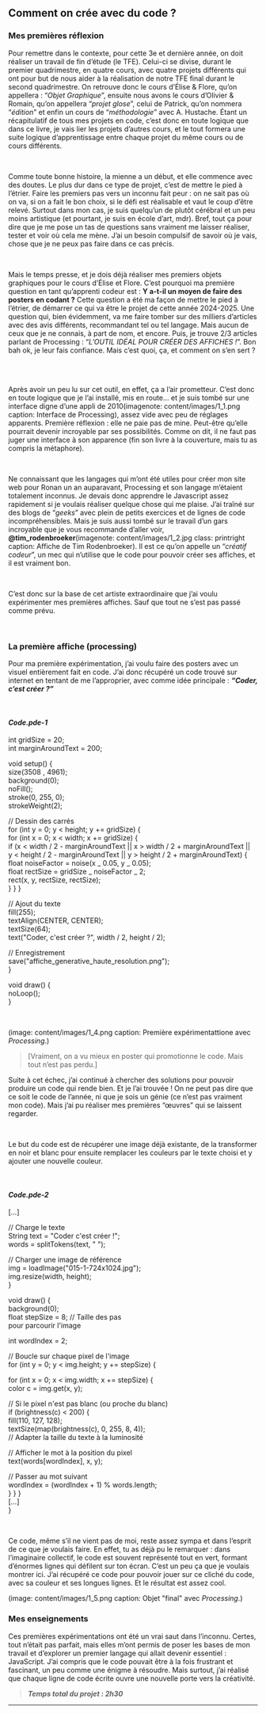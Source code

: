 <br class="breakpage">

<br class="breakpage">

## Comment on crée avec du code ?

### Mes premières réflexion

Pour remettre dans le contexte, pour cette 3e et dernière année, on doit réaliser un travail de fin d’étude (le TFE). Celui-ci se divise, durant le premier quadrimestre, en quatre cours, avec quatre projets différents qui ont pour but de nous aider à la réalisation de notre TFE final durant le second quadrimestre. On retrouve donc le cours d’Élise & Flore, qu’on appellera : “_Objet Graphique_”, ensuite nous avons le cours d’Olivier & Romain, qu’on appellera “_projet glose_”, celui de Patrick, qu’on nommera “_édition_” et enfin un cours de “_méthodologie_” avec A. Hustache. Étant un récapitulatif de tous mes projets en code, c’est donc en toute logique que dans ce livre, je vais lier les projets d’autres cours, et le tout formera une suite logique d’apprentissage entre chaque projet du même cours ou de cours différents.

<br>

Comme toute bonne histoire, la mienne a un début, et elle commence avec des doutes. Le plus dur dans ce type de projet, c’est de mettre le pied à l’étrier. Faire les premiers pas vers un inconnu fait peur : on ne sait pas où on va, si on a fait le bon choix, si le défi est réalisable et vaut le coup d’être relevé. Surtout dans mon cas, je suis quelqu’un de plutôt cérébral et un peu moins artistique (et pourtant, je suis en école d’art, mdr). Bref, tout ça pour dire que je me pose un tas de questions sans vraiment me laisser réaliser, tester et voir où cela me mène. J’ai un besoin compulsif de savoir où je vais, chose que je ne peux pas faire dans ce cas précis.

<br>

Mais le temps presse, et je dois déjà réaliser mes premiers objets graphiques pour le cours d’Élise et Flore. C’est pourquoi ma première question en tant qu’apprenti codeur est : **Y a-t-il un moyen de faire des posters en codant ?** Cette question a été ma façon de mettre le pied à l’étrier, de démarrer ce qui va être le projet de cette année 2024-2025. Une question qui, bien évidemment, va me faire tomber sur des milliers d’articles avec des avis différents, recommandant tel ou tel langage. Mais aucun de ceux que je ne connais, à part de nom, et encore. Puis, je trouve 2/3 articles parlant de Processing : “_L’OUTIL IDÉAL POUR CRÉER DES AFFICHES !_”. Bon bah ok, je leur fais confiance. Mais c’est quoi, ça, et comment on s’en sert ?

<br>
<br>

Après avoir un peu lu sur cet outil, en effet, ça a l’air prometteur. C’est donc en toute logique que je l’ai installé, mis en route… et je suis tombé sur une interface digne d’une appli de 2010(imagenote: content/images/1_1.png caption: Interface de Processing), assez vide avec peu de réglages apparents. Première réflexion : elle ne paie pas de mine. Peut-être qu’elle pourrait devenir incroyable par ses possibilités. Comme on dit, il ne faut pas juger une interface à son apparence (fin son livre à la couverture, mais tu as compris la métaphore).

<br>

Ne connaissant que les langages qui m’ont été utiles pour créer mon site web pour Ronan un an auparavant, Processing et son langage m’étaient totalement inconnus. Je devais donc apprendre le Javascript assez rapidement si je voulais réaliser quelque chose qui me plaise. J’ai traîné sur des blogs de “_geeks_” avec plein de petits exercices et de lignes de code incompréhensibles. Mais je suis aussi tombé sur le travail d’un gars incroyable que je vous recommande d’aller voir, **@tim_rodenbroeker**(imagenote: content/images/1_2.jpg class: printright caption: Affiche de Tim Rodenbroeker). Il est ce qu’on appelle un “_créatif codeur_”,  un mec qui n’utilise que le code pour pouvoir créer ses affiches, et il est vraiment bon. 

<br>

C’est donc sur la base de cet artiste extraordinaire que j’ai voulu expérimenter mes premières affiches. Sauf que tout ne s’est pas passé comme prévu.

<br class="breakpage">

### La première affiche (processing)

Pour ma première expérimentation, j’ai voulu faire des posters avec un visuel entièrement fait en code. J’ai donc récupéré un code trouvé sur internet en tentant de me l’approprier, avec comme idée principale : _**“Coder, c’est créer ?”**_

<br>

#### ***Code.pde-1***

<div class="codepde">
int gridSize = 20; <br>
int marginAroundText = 200;<br>

void setup() {<br>
size(3508 , 4961);<br>
background(0);<br>
noFill();<br>
stroke(0, 255, 0);<br>
strokeWeight(2);<br>

// Dessin des carrés<br>
for (int y = 0; y < height; y += gridSize) {<br>
for (int x = 0; x < width; x += gridSize) {<br>
if (x < width / 2 - marginAroundText || x > width / 2 + marginAroundText ||<br>
y < height / 2 - marginAroundText || y > height / 2 + marginAroundText) {<br>
float noiseFactor = noise(x _ 0.05, y _ 0.05);<br>
float rectSize = gridSize _ noiseFactor _ 2;<br>
rect(x, y, rectSize, rectSize);<br>
} } }

// Ajout du texte<br>
fill(255);<br>
textAlign(CENTER, CENTER);<br>
textSize(64);<br>
text("Coder, c'est créer ?", width / 2, height / 2);<br>

// Enregistrement<br>
save("affiche_generative_haute_resolution.png");<br>
}<br>

void draw() {<br>
noLoop();<br>
}<br>

</div>

<br class="breakpage">

(image: content/images/1_4.png caption: Première expérimentattione avec _Processing_.)

>[Vraiment, on a vu mieux en poster qui promotionne le code. Mais tout n’est pas perdu.]

Suite à cet échec, j’ai continué à chercher des solutions pour pouvoir produire un code qui rende bien. Et je l’ai trouvée ! On ne peut pas dire que ce soit le code de l’année, ni que je sois un génie (ce n’est pas vraiment mon code). Mais j’ai pu réaliser mes premières “œuvres” qui se laissent regarder.

<br>

Le but du code est de récupérer une image déjà existante, de la transformer en noir et blanc pour ensuite remplacer les couleurs par le texte choisi et y ajouter une nouvelle couleur.

<br>

#### ***Code.pde-2***

<div class="codepde">
[…]<br>

// Charge le texte<br>
String text = "Coder c'est créer !";<br>
words = splitTokens(text, " ");<br>

// Charger une image de référence<br>
img = loadImage("015-1-724x1024.jpg");<br>
img.resize(width, height);<br>
}<br>

void draw() {<br>
background(0);<br>
float stepSize = 8; // Taille des pas<br> pour parcourir l'image

int wordIndex = 2;<br>

</div>
<div class="codepde">
// Boucle sur chaque pixel de l'image<br>
for (int y = 0; y < img.height; y += stepSize) {<br>

for (int x = 0; x < img.width; x += stepSize) {<br>
color c = img.get(x, y);<br>

   // Si le pixel n'est pas blanc (ou proche du blanc) <br>
    if (brightness(c) < 200) {<br>
    fill(110, 127, 128);<br>
   textSize(map(brightness(c), 0, 255, 8, 4)); <br> // Adapter la taille du texte à la luminosité<br>

  // Afficher le mot à la position du pixel<br>
    text(words[wordIndex], x, y);<br>

  // Passer au mot suivant<br>
  wordIndex = (wordIndex + 1) % words.length; <br>
  } } } <br>
[…]<br>
}
</div>

<br>

Ce code, même s’il ne vient pas de moi, reste assez sympa et dans l’esprit de ce que je voulais faire. En effet, tu as déjà pu le remarquer : dans l’imaginaire collectif, le code est souvent représenté tout en vert, formant d’énormes lignes qui défilent sur ton écran. C’est un peu ça que je voulais montrer ici. J’ai récupéré ce code pour pouvoir jouer sur ce cliché du code, avec sa couleur et ses longues lignes. Et le résultat est assez cool.

(image: content/images/1_5.png caption: Objet "final" avec _Processing_.)

### Mes enseignements 

Ces premières expérimentations ont été un vrai saut dans l’inconnu. Certes, tout n’était pas parfait, mais elles m’ont permis de poser les bases de mon travail et d’explorer un premier langage qui allait devenir essentiel : JavaScript. J’ai compris que le code pouvait être à la fois frustrant et fascinant, un peu comme une énigme à résoudre. Mais surtout, j’ai réalisé que chaque ligne de code écrite ouvre une nouvelle porte vers la créativité.

>***Temps total du projet : 2h30***

---